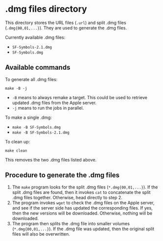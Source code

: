 # .dmg files directory
This directory stores the URL files (`.url`) and split .dmg files (`.dmg{00,01,...}`). They are used to generate the .dmg files.

Currently available .dmg files:
* `SF-Symbols-2.1.dmg`
* `SF-Symbols.dmg`

## Available commands
To generate all .dmg files:
```shell
make -B -j
```
* `-B` means to always remake a target. This could be used to retrieve updated .dmg files from the Apple server.
* `-j` means to run the jobs in parallel.

To make a single .dmg:
* `make -B SF-Symbols.dmg`
* `make -B SF-Symbols-2.1.dmg`

To clean up:
```shell
make clean
```
This removes the two .dmg files listed above.

## Procedure to generate the .dmg files
1. The `make` program looks for the split .dmg files (`*.dmg{00,01,...}`). If the split .dmg files are found, then it invokes `cat` to concatenate the split .dmg files together. Otherwise, head directly to step 2.
2. The program invokes `wget` to check the .dmg files on the Apple server, and see if the server side has updated the corresponding files. If yes, then the new versions will be downloaded. Otherwise, nothing will be downloaded.
3. The program then splits the .dmg file into smaller volumes (`*.dmg{00,01,...}`). If the .dmg file was updated, then the original split files will also be overwritten.